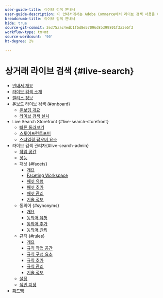 ```yaml
---
user-guide-title: 라이브 검색 안내서
user-guide-description: 이 안내서에서는 Adobe Commerce에서 라이브 검색 사용을 위한 자세한 지침을 제공합니다.
breadcrumb-title: 라이브 검색 안내서
hide: true
source-git-commit: 2e375aac4edb1f5d8e57096d8b399801f3a3e5f3
workflow-type: tm+mt
source-wordcount: '90'
ht-degree: 2%

---
```


# 상거래 라이브 검색 {#live-search}

- [안내서 개요](guide-overview.md)
- [라이브 검색 소개](overview.md)
- [릴리스 정보](release-notes.md)
- 온보드 라이브 검색 {#onboard}
   - [온보딩 개요](onboarding-overview.md)
   - [라이브 검색 설치](install.md)
- Live Search Storefront {#live-search-storefront}
   - [빠른 둘러보기](quick-tour.md)
   - [스토어프런트포버](storefront-popover.md)
   - [스타일링 팝오버 요소](storefront-popover-styling.md)
- 라이브 검색 관리자{#live-search-admin}
   - [작업 공간](workspace.md)
   - [성능](performance.md)
   - 패싯 {#facets}
      - [개요](facets.md)
      - [Faceting Workspace](faceting-workspace.md)
      - [패싯 유형](facets-type.md)
      - [패싯 추가](facets-add.md)
      - [패싯 관리](facets-manage.md)
      - [기술 정보](facet-technical-notes.md)
   - 동의어 {#synonyms}
      - [개요](synonyms.md)
      - [동의어 유형](synonyms-type.md)
      - [동의어 추가](synonyms-add.md)
      - [동의어 관리](synonyms-manage.md)
   - 규칙 {#rules}
      - [개요](rules.md)
      - [규칙 작업 공간](rules-workspace.md)
      - [규칙 구성 요소](rule-components.md)
      - [규칙 추가](rules-add.md)
      - [규칙 관리](rules-manage.md)
      - [기술 정보](rule-technical-notes.md)
   - [설정](settings.md)
   - [색인 지정](indexing.md)
- [피드백](feedback.md)